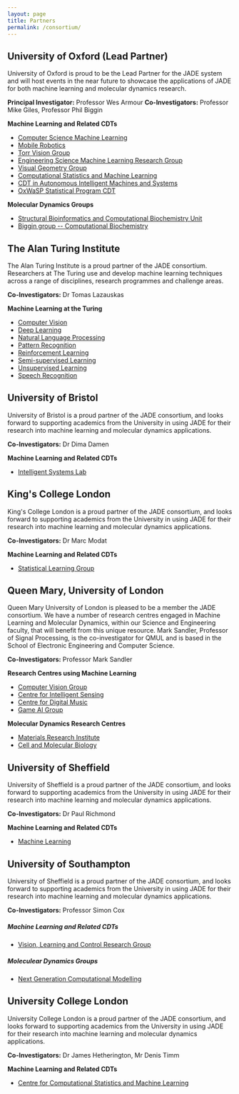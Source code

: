 ```yaml
---
layout: page
title: Partners
permalink: /consortium/
---
```



## University of Oxford (Lead Partner)
University of Oxford is proud to be the Lead Partner for the JADE system and will host events in the near future to showcase the applications of JADE for both machine learning and molecular dynamics research.

**Principal Investigator:**  Professor Wes Armour
**Co-Investigators:** Professor Mike Giles, Professor Phil Biggin

**Machine Learning and Related CDTs**
- [Computer Science Machine Learning](https://www.cs.ox.ac.uk/activities/machinelearning/)
- [Mobile Robotics](http://ori.ox.ac.uk/)
- [Torr Vision Group](http://www.robots.ox.ac.uk/~tvg/projects.php "http://www.robots.ox.ac.uk/~tvg/projects.php")
- [Engineering Science Machine Learning Research Group](http://www.robots.ox.ac.uk/~parg/ "http://www.robots.ox.ac.uk/~parg/")
-   [Visual Geometry Group](http://www.robots.ox.ac.uk/~vgg/ "http://www.robots.ox.ac.uk/~vgg/")
- [Computational Statistics and Machine Learning](http://mlcs.stats.ox.ac.uk/ "http://mlcs.stats.ox.ac.uk/")
- [CDT in Autonomous Intelligent Machines and Systems](http://aims.robots.ox.ac.uk/ "http://aims.robots.ox.ac.uk/")
- [OxWaSP Statistical Program CDT](http://www.oxwasp-cdt.ac.uk/ "http://www.oxwasp-cdt.ac.uk/")

**Molecular Dynamics Groups**
-   [Structural Bioinformatics and Computational Biochemistry Unit](http://sbcb.bioch.ox.ac.uk/sansom.php "http://sbcb.bioch.ox.ac.uk/sansom.php")
-   [Biggin group -- Computational Biochemistry](http://sbcb.bioch.ox.ac.uk/biggin.php/ "http://sbcb.bioch.ox.ac.uk/biggin.php/")

## The Alan Turing Institute
The Alan Turing Institute is a proud partner of the JADE consortium. Researchers at The Turing use and develop machine learning techniques across a range of disciplines, research programmes and challenge areas.

**Co-Investigators:** Dr Tomas Lazauskas

**Machine Learning at the Turing**

-   [Computer Vision](https://www.turing.ac.uk/research/research-areas/machine-learning/computer-vision "https://www.turing.ac.uk/research/research-areas/machine-learning/computer-vision")
-   [Deep Learning](https://www.turing.ac.uk/research/research-areas/machine-learning/deep-learning "https://www.turing.ac.uk/research/research-areas/machine-learning/deep-learning")
-   [Natural Language Processing](https://www.turing.ac.uk/research/research-areas/machine-learning/natural-language-processing "https://www.turing.ac.uk/research/research-areas/machine-learning/natural-language-processing")
-   [Pattern Recognition](https://www.turing.ac.uk/research/research-areas/machine-learning/pattern-recognition "https://www.turing.ac.uk/research/research-areas/machine-learning/pattern-recognition")
-   [Reinforcement Learning](https://www.turing.ac.uk/research/research-areas/machine-learning/reinforcement-learning "https://www.turing.ac.uk/research/research-areas/machine-learning/reinforcement-learning")
-   [Semi-supervised Learning](https://www.turing.ac.uk/research/research-areas/machine-learning/semi-supervised-learning "https://www.turing.ac.uk/research/research-areas/machine-learning/semi-supervised-learning")
-   [Unsupervised Learning](https://www.turing.ac.uk/research/research-areas/machine-learning/unsupervised-learning "https://www.turing.ac.uk/research/research-areas/machine-learning/unsupervised-learning")
-   [Speech Recognition](https://www.turing.ac.uk/research/research-areas/machine-learning/speech-recognition "https://www.turing.ac.uk/research/research-areas/machine-learning/speech-recognition")

## University of Bristol
University of Bristol is a proud partner of the JADE consortium, and looks forward to supporting academics from the University in using JADE for their research into machine learning and molecular dynamics applications.

**Co-Investigators:** Dr Dima Damen

**Machine Learning and Related CDTs**

-   [Intelligent Systems Lab](http://intelligentsystems.bristol.ac.uk/ "http://intelligentsystems.bristol.ac.uk/")

## King's College London
King's College London is a proud partner of the JADE consortium, and looks forward to supporting academics from the University in using JADE for their research into machine learning and molecular dynamics applications.

**Co-Investigators:** Dr Marc Modat

**Machine Learning and Related CDTs**

-   [Statistical Learning Group](https://www.kcl.ac.uk/ioppn/depts/BiostatisticsHealthInformatics/research/Research-groups/Statistical-Learning-Group.aspx "https://www.kcl.ac.uk/ioppn/depts/BiostatisticsHealthInformatics/research/Research-groups/Statistical-Learning-Group.aspx")

## Queen Mary, University of London
Queen Mary University of London is pleased to be a member the JADE consortium. We have a number of research centres engaged in Machine Learning and Molecular Dynamics, within our Science and Engineering faculty, that will benefit from this unique resource. Mark Sandler, Professor of Signal Processing, is the co-investigator for QMUL and is based in the School of Electronic Engineering and Computer Science.

**Co-Investigators:** Professor Mark Sandler

**Research Centres using Machine Learning**

-   [Computer Vision Group](http://vision.eecs.qmul.ac.uk/ "http://vision.eecs.qmul.ac.uk/")
-   [Centre for Intelligent Sensing](http://cis.eecs.qmul.ac.uk/ "http://cis.eecs.qmul.ac.uk/")
-   [Centre for Digital Music](http://c4dm.eecs.qmul.ac.uk/ "http://c4dm.eecs.qmul.ac.uk/")
-   [Game AI Group](http://gameai.eecs.qmul.ac.uk/ "http://gameai.eecs.qmul.ac.uk/")

**Molecular Dynamics Research Centres**

-   [Materials Research Institute](https://www.materials.qmul.ac.uk/ "https://www.materials.qmul.ac.uk/")
-   [Cell and Molecular Biology](http://www.sbcs.qmul.ac.uk/about-us/researchdivisions/cellandmolecularbiology/ "http://www.sbcs.qmul.ac.uk/about-us/researchdivisions/cellandmolecularbiology/")

## University of Sheffield
University of Sheffield is a proud partner of the JADE consortium, and looks forward to supporting academics from the University in using JADE for their research into machine learning and molecular dynamics applications.

**Co-Investigators:** Dr Paul Richmond

**Machine Learning and Related CDTs**

-   [Machine Learning](http://www.sheffield.ac.uk/dcs/research/groups/machine-learning "http://www.sheffield.ac.uk/dcs/research/groups/machine-learning")

## University of Southampton
University of Sheffield is a proud partner of the JADE consortium, and looks forward to supporting academics from the University in using JADE for their research into machine learning and molecular dynamics applications.

**Co-Investigators:** Professor Simon Cox

##### Machine Learning and Related CDTs

-   [Vision, Learning and Control Research Group](http://www.vlc.ecs.soton.ac.uk/ "http://www.vlc.ecs.soton.ac.uk/")

##### Moleculear Dynamics Groups

-   [Next Generation Computational Modelling](http://www.ngcm.soton.ac.uk/ "http://www.ngcm.soton.ac.uk//")


## University College London
University College London is a proud partner of the JADE consortium, and looks forward to supporting academics from the University in using JADE for their research into machine learning and molecular dynamics applications.

**Co-Investigators:** Dr James Hetherington, Mr Denis Timm

**Machine Learning and Related CDTs**

-   [Centre for Computational Statistics and Machine Learning](http://www.csml.ucl.ac.uk/ "http://www.csml.ucl.ac.uk/")



